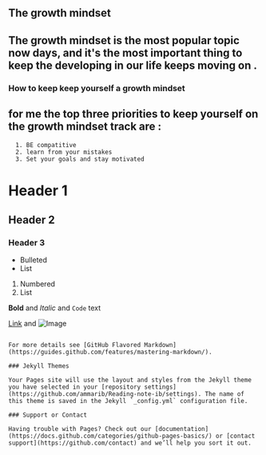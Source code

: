 ## The growth mindset


## The growth mindset is the most popular topic now days, and it's the most important thing to keep the developing in our life keeps moving on .

### How to keep keep yourself a growth mindset


## for me the top three priorities to keep yourself on the growth mindset track are :
      1. BE compatitive
      2. learn from your mistakes
      3. Set your goals and stay motivated


# Header 1
## Header 2
### Header 3

- Bulleted
- List

1. Numbered
2. List

**Bold** and _Italic_ and `Code` text

[Link](url) and ![Image](src)
```

For more details see [GitHub Flavored Markdown](https://guides.github.com/features/mastering-markdown/).

### Jekyll Themes

Your Pages site will use the layout and styles from the Jekyll theme you have selected in your [repository settings](https://github.com/ammarib/Reading-note-ib/settings). The name of this theme is saved in the Jekyll `_config.yml` configuration file.

### Support or Contact

Having trouble with Pages? Check out our [documentation](https://docs.github.com/categories/github-pages-basics/) or [contact support](https://github.com/contact) and we’ll help you sort it out.
